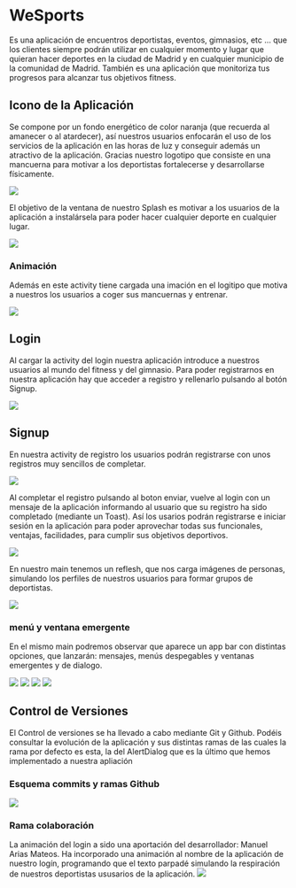 # WeSports
Es una aplicación de encuentros deportistas, eventos, gimnasios, etc ... que los clientes
siempre podrán utilizar en cualquier momento y lugar que quieran hacer deportes en la ciudad de Madrid y en cualquier municipio de la comunidad de Madrid. También es una aplicación
que monitoriza tus progresos para alcanzar tus objetivos fitness.

## Icono de la Aplicación
Se compone por un fondo energético de color naranja (que recuerda al amanecer o al atardecer), así nuestros usuarios enfocarán el uso de los servicios
de la aplicación en las horas de luz y conseguir además un atractivo de la aplicación. Gracias nuestro logotipo que consiste en una mancuerna para motivar
a los deportistas fortalecerse y desarrollarse físicamente.

![](img/logo.png)

El objetivo de la ventana de nuestro Splash es motivar a los usuarios de la aplicación
a instalársela para poder hacer cualquier deporte en cualquier lugar.

![](img/splash.png)

### Animación
Además en este activity tiene cargada una imación en el logitipo que motiva a nuestros los usuarios
a coger sus mancuernas y entrenar.

![](img/giftanimado.gif)
## Login
Al cargar la activity del login nuestra aplicación introduce a nuestros usuarios al mundo del fitness
y del gimnasio. Para poder registrarnos en nuestra aplicación hay que acceder a registro y rellenarlo
pulsando al botón Signup.

![](img/log.png)

## Signup
En nuestra activity de registro los usuarios podrán registrarse con unos registros
muy sencillos de completar.


![](img/signup.png)

Al completar el registro pulsando al boton enviar, vuelve al login con un mensaje de la aplicación
informando al usuario que su registro ha sido completado (mediante un Toast).  Así los usarios podrán registrarse
e iniciar sesión en la aplicación para poder aprovechar todas sus funcionales, ventajas, facilidades, para cumplir sus objetivos
deportivos.


![](img/loginaftersignup.png)

En nuestro main tenemos un reflesh, que nos carga imágenes de personas,
simulando los perfiles de nuestros usuarios para formar grupos de deportistas.

![](img/activitymainscreenshot.png)

### menú y ventana emergente

En el mismo main podremos observar que aparece un app bar con distintas opciones,
que lanzarán: mensajes, menús despegables y ventanas emergentes y de dialogo.

![](img/settings.png)
![](img/copy.png)
![](img/menudespegable.png)
![](img/alertdialog.png)

## Control de Versiones
El Control de versiones se ha llevado a cabo mediante Git y Github. Podéis consultar la evolución de la aplicación y sus distintas ramas
de las cuales la rama por defecto es esta, la del AlertDialog que es la último que hemos implementado a nuestra apliación

### Esquema commits y ramas Github

![](img/esquemagithub.png)

### Rama colaboración
La animación del login a sido una aportación del desarrollador: Manuel Arias Mateos.
Ha incorporado una animación al nombre de la aplicación de nuestro logín, programando
que el texto parpadé simulando la respiración de nuestros deportistas ususarios de la aplicación.
![](img/animacioncolaboracion.gif)

